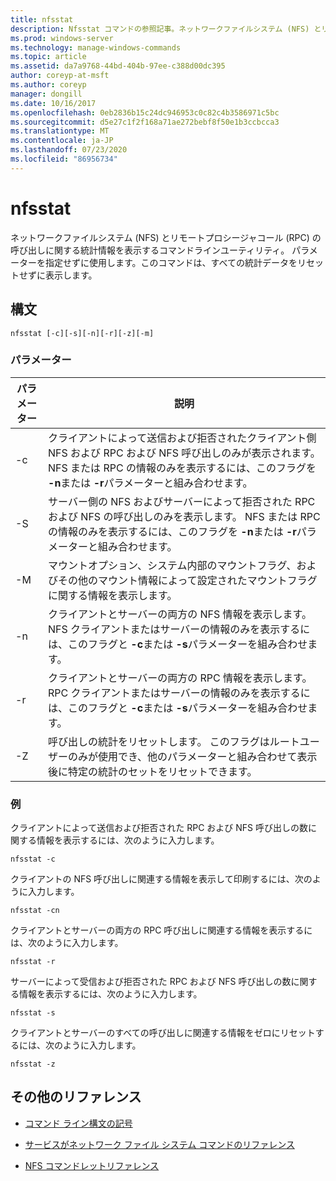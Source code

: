 ```yaml
---
title: nfsstat
description: Nfsstat コマンドの参照記事。ネットワークファイルシステム (NFS) とリモートプロシージャコール (RPC) の呼び出しに関する統計情報を表示します。
ms.prod: windows-server
ms.technology: manage-windows-commands
ms.topic: article
ms.assetid: da7a9768-44bd-404b-97ee-c388d00dc395
author: coreyp-at-msft
ms.author: coreyp
manager: dongill
ms.date: 10/16/2017
ms.openlocfilehash: 0eb2836b15c24dc946953c0c82c4b3586971c5bc
ms.sourcegitcommit: d5e27c1f2f168a71ae272bebf8f50e1b3ccbcca3
ms.translationtype: MT
ms.contentlocale: ja-JP
ms.lasthandoff: 07/23/2020
ms.locfileid: "86956734"
---
```

# <a name="nfsstat"></a>nfsstat

ネットワークファイルシステム (NFS) とリモートプロシージャコール (RPC) の呼び出しに関する統計情報を表示するコマンドラインユーティリティ。 パラメーターを指定せずに使用します。このコマンドは、すべての統計データをリセットせずに表示します。

## <a name="syntax"></a>構文

```
nfsstat [-c][-s][-n][-r][-z][-m]
```

### <a name="parameters"></a>パラメーター

| パラメーター | 説明 |
| --------- | ----------- |
| -c | クライアントによって送信および拒否されたクライアント側 NFS および RPC および NFS 呼び出しのみが表示されます。 NFS または RPC の情報のみを表示するには、このフラグを **-n**または **-r**パラメーターと組み合わせます。 |
| -S | サーバー側の NFS およびサーバーによって拒否された RPC および NFS の呼び出しのみを表示します。 NFS または RPC の情報のみを表示するには、このフラグを **-n**または **-r**パラメーターと組み合わせます。 |
| -M | マウントオプション、システム内部のマウントフラグ、およびその他のマウント情報によって設定されたマウントフラグに関する情報を表示します。 |
| -n | クライアントとサーバーの両方の NFS 情報を表示します。 NFS クライアントまたはサーバーの情報のみを表示するには、このフラグと **-c**または **-s**パラメーターを組み合わせます。 |
| -r | クライアントとサーバーの両方の RPC 情報を表示します。 RPC クライアントまたはサーバーの情報のみを表示するには、このフラグと **-c**または **-s**パラメーターを組み合わせます。 |
| -Z | 呼び出しの統計をリセットします。 このフラグはルートユーザーのみが使用でき、他のパラメーターと組み合わせて表示後に特定の統計のセットをリセットできます。 |

### <a name="examples"></a>例

クライアントによって送信および拒否された RPC および NFS 呼び出しの数に関する情報を表示するには、次のように入力します。

```
nfsstat -c
```

クライアントの NFS 呼び出しに関連する情報を表示して印刷するには、次のように入力します。

```
nfsstat -cn
```

クライアントとサーバーの両方の RPC 呼び出しに関連する情報を表示するには、次のように入力します。

```
nfsstat -r
```

サーバーによって受信および拒否された RPC および NFS 呼び出しの数に関する情報を表示するには、次のように入力します。

```
nfsstat -s
```

クライアントとサーバーのすべての呼び出しに関連する情報をゼロにリセットするには、次のように入力します。

```
nfsstat -z
```

## <a name="additional-references"></a>その他のリファレンス

- [コマンド ライン構文の記号](command-line-syntax-key.md)

- [サービスがネットワーク ファイル システム コマンドのリファレンス](services-for-network-file-system-command-reference.md)

- [NFS コマンドレットリファレンス](/powershell/module/nfs)
